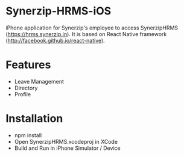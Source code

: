 # Synerzip-HRMS-iOS

iPhone application for Synerzip's employee to access SynerzipHRMS (https://hrms.synerzip.in). It is based on React Native framework (http://facebook.github.io/react-native).

# Features

- Leave Management
- Directory
- Profile

# Installation

- npm install
- Open SynerzipHRMS.xcodeproj in XCode
- Build and Run in iPhone Simulator / Device







